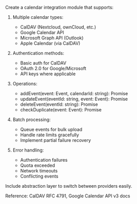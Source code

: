 Create a calendar integration module that supports:

1. Multiple calendar types:
   - CalDAV (Nextcloud, ownCloud, etc.)
   - Google Calendar API
   - Microsoft Graph API (Outlook)
   - Apple Calendar (via CalDAV)

2. Authentication methods:
   - Basic auth for CalDAV
   - OAuth 2.0 for Google/Microsoft
   - API keys where applicable

3. Operations:
   - addEvent(event: Event, calendarId: string): Promise<string>
   - updateEvent(eventId: string, event: Event): Promise<void>
   - deleteEvent(eventId: string): Promise<void>
   - checkDuplicate(event: Event): Promise<boolean>

4. Batch processing:
   - Queue events for bulk upload
   - Handle rate limits gracefully
   - Implement partial failure recovery

5. Error handling:
   - Authentication failures
   - Quota exceeded
   - Network timeouts
   - Conflicting events

Include abstraction layer to switch between providers easily.

Reference: CalDAV RFC 4791, Google Calendar API v3 docs